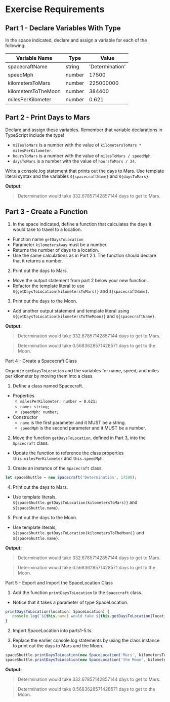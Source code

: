 # Exercise Requirements

## Part 1 - Declare Variables With Type

In the space indicated, declare and assign a variable for each of the following:

Variable Name|Type|Value
---|---|---
spacecraftName|string|'Determination'
speedMph|number|17500
kilometersToMars|number|225000000
kilometersToTheMoon|number|384400
milesPerKilometer|number|0.621

## Part 2 - Print Days to Mars

Declare and assign these variables. Remember that variable declarations in TypeScript include the type!
* `milesToMars` is a number with the value of `kilometersToMars * milesPerKilometer`.
* `hoursToMars` is a number with the value of `milesToMars / speedMph`.
* `daysToMars` is a number with the value of `hoursToMars / 24`.

Write a console.log statement that prints out the days to Mars. Use template literal syntax and the variables `${spacecraftName}` and `${daysToMars}`.

**Output:**
> Determination would take 332.67857142857144 days to get to Mars.

## Part 3 - Create a Function

1. In the space indicated, define a function that calculates the days it would take to travel to a location.
* Function name `getDaysToLocation`
* Parameter `kilometersAway` must be a number.
* Returns the number of days to a location.
* Use the same calculations as in Part 2.1.
The function should declare that it returns a number.

2. Print out the days to Mars.
* Move the output statement from part 2 below your new function.
* Refactor the template literal to use `${getDaysToLocation(kilometersToMars)}` and `${spacecraftName}`.

3. Print out the days to the Moon.
* Add another output statement and template literal using `${getDaysToLocation(kilometersToTheMoon)}` and `${spacecraftName}`.

**Output:**
> Determination would take 332.67857142857144 days to get to Mars.

> Determination would take 0.5683628571428571 days to get to the Moon.

Part 4 - Create a Spacecraft Class

Organize `getDaysToLocation` and the variables for name, speed, and miles per kilometer by moving them into a class.

1. Define a class named Spacecraft.
* Properties
  * `milesPerKilometer: number = 0.621;`
  * `name: string;`
  * `speedMph: number;`
* Constructor
  * `name` is the first parameter and it MUST be a string.
  * `speedMph` is the second parameter and it MUST be a number.

2. Move the function `getDaysToLocation`, defined in Part 3, into the `Spacecraft` class.
* Update the function to reference the class properties `this.milesPerKilometer` and `this.speedMph`.

3. Create an instance of the `Spacecraft` class.
```javascript
let spaceShuttle = new Spacecraft('Determination', 17500);
```

4. Print out the days to Mars.
* Use template literals, `${spaceShuttle.getDaysToLocation(kilometersToMars)}` and `${spaceShuttle.name}`.

5. Print out the days to the Moon.
* Use template literals, `${spaceShuttle.getDaysToLocation(kilometersToTheMoon)}` and `${spaceShuttle.name}`.

**Output:**
> Determination would take 332.67857142857144 days to get to Mars.

> Determination would take 0.5683628571428571 days to get to the Moon.

Part 5 - Export and Import the SpaceLocation Class

1. Add the function `printDaysToLocation` to the `Spacecraft` class.
* Notice that it takes a parameter of type SpaceLocation.

```javascript
printDaysToLocation(location: SpaceLocation) {
   console.log(`${this.name} would take ${this.getDaysToLocation(location.kilometersAway)} days to get to ${location.name}.`);
}
```

2. Import SpaceLocation into parts1-5.ts.

3. Replace the earlier console.log statements by using the class instance to print out the days to Mars and the Moon.

```javascript
spaceShuttle.printDaysToLocation(new SpaceLocation('Mars', kilometersToMars));
spaceShuttle.printDaysToLocation(new SpaceLocation('the Moon', kilometersToTheMoon));
```

**Output:**
> Determination would take 332.67857142857144 days to get to Mars.

> Determination would take 0.5683628571428571 days to get to the Moon.

